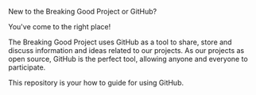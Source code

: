 New to the Breaking Good Project or GitHub? 

You've come to the right place! 

The Breaking Good Project uses GitHub as a tool to share, store and discuss information and ideas related to our projects. As our projects as open source, GitHub is the perfect tool, allowing anyone and everyone to participate. 

This repository is your how to guide for using GitHub. 
